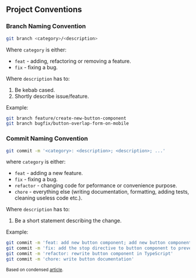 ## Project Conventions

### Branch Naming Convention

```bash
git branch <category>/<description>
```

Where `category` is either:

- `feat` - adding, refactoring or removing a feature.
- `fix` - fixing a bug.

Where `description` has to:

1. Be kebab cased.
2. Shortly describe issue/feature.

Example:

```bash
git branch feature/create-new-button-component
git branch bugfix/button-overlap-form-on-mobile
```

### Commit Naming Convention

```bash
git commit -m '<category>: <description>; <description>; ...'
```

where `category` is either:

- `feat` - adding a new feature.
- `fix` - fixing a bug.
- `refactor` - changing code for peformance or convenience purpose.
- `chore` - everything else (writing documentation, formatting, adding tests, cleaning useless code etc.).

Where `description` has to:

1. Be a short statement describing the change.

Example:

```bash
git commit -m 'feat: add new button component; add new button components to templates'
git commit -m 'fix: add the stop directive to button component to prevent propagation'
git commit -m 'refactor: rewrite button component in TypeScript'
git commit -m 'chore: write button documentation'
```

<sub>Based on condensed [article](https://dev.to/varbsan/a-simplified-convention-for-naming-branches-and-commits-in-git-il4).</sub>
